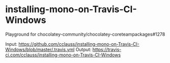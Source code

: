 # installing-mono-on-Travis-CI-Windows

Playground for chocolatey-community/chocolatey-coreteampackages#1278

Input:  https://github.com/cclauss/installing-mono-on-Travis-CI-Windows/blob/master/.travis.yml
Output: https://travis-ci.com/cclauss/installing-mono-on-Travis-CI-Windows
